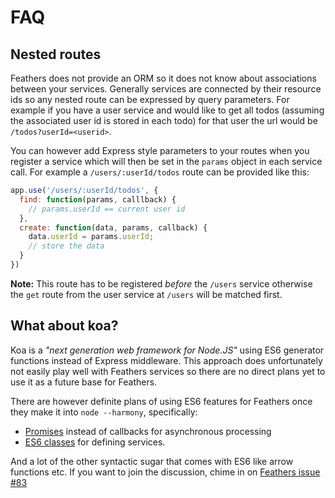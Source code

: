 # FAQ

## Nested routes

Feathers does not provide an ORM so it does not know about associations between your services. Generally services are connected by their resource ids so any nested route can be expressed by query parameters. For example if you have a user service and would like to get all todos (assuming the associated user id is stored in each todo) for that user the url would be `/todos?userId=<userid>`.

You can however add Express style parameters to your routes when you register a service which will then be set in the `params` object in each service call. For example a `/users/:userId/todos` route can be provided like this:

```js
app.use('/users/:userId/todos', {
  find: function(params, calllback) {
    // params.userId == current user id
  },
  create: function(data, params, callback) {
    data.userId = params.userId;
    // store the data
  }
})
```

__Note:__ This route has to be registered _before_ the `/users` service otherwise the `get` route from the user service at `/users` will be matched first.





## What about koa?

Koa is a *"next generation web framework for Node.JS"* using ES6 generator functions instead of Express middleware. This approach does unfortunately not easily play well with Feathers services so there are no direct plans yet to use it as a future base for Feathers.

There are however definite plans of using ES6 features for Feathers once they make it into `node --harmony`, specifically:

- [Promises](http://www.html5rocks.com/en/tutorials/es6/promises/) instead of callbacks for asynchronous processing
- [ES6 classes](http://wiki.ecmascript.org/doku.php?id=strawman:maximally_minimal_classes) for defining services.

And a lot of the other syntactic sugar that comes with ES6 like arrow functions etc. If you want to join the discussion, chime in on [Feathers issue #83](https://github.com/feathersjs/feathers/issues/83)
